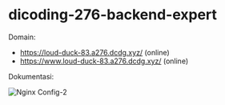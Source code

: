 # dicoding-276-backend-expert

Domain:

- https://loud-duck-83.a276.dcdg.xyz/ (online)
- https://www.loud-duck-83.a276.dcdg.xyz/ (online)

Dokumentasi:

![Nginx Config-2](https://user-images.githubusercontent.com/74223938/174510226-f4fe5b45-48a9-4f79-8f39-525bd98982f3.png)

